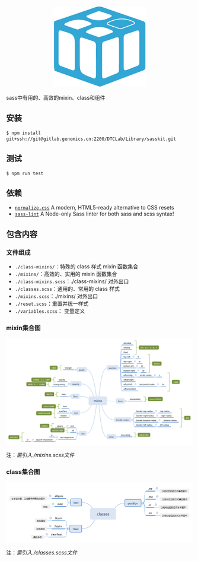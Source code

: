 <p align="center">
  <img src="./docs/logo.png"/>
</p>

sass中有用的、高效的mixin、class和组件

## 安装

```shell
$ npm install git+ssh://git@gitlab.genomics.cn:2200/DTCLab/Library/sasskit.git
```

## 测试

```shell
$ npm run test
```

## 依赖

- [`normalize.css`](http://necolas.github.io/normalize.css/) A modern, HTML5-ready alternative to CSS resets
- [`sass-lint`](https://github.com/sasstools/sass-lint) A Node-only Sass linter for both sass and scss syntax!


## 包含内容


### 文件组成

- `./class-mixins/`：特殊的 class 样式 mixin 函数集合
- `./mixins/`：高效的、实用的 mixin 函数集合
- `./class-mixins.scss`：./class-mixins/ 对外出口
- `./classes.scss`：通用的、常用的 class 样式
- `./mixins.scss`：./mixins/ 对外出口
- `./reset.scss`：重置并统一样式
- `./variables.scss`： 变量定义


### mixin集合图

![](./docs/images/mixins.png)

注：*需引入./mixins.scss文件*


### class集合图

![](./docs/images/classes.png)

注：*需引入./classes.scss文件*
